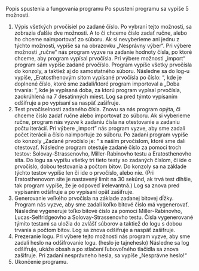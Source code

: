 Popis spustenia a fungovania programu
Po spustení programu sa vypíše 5 možností. 
1.	Výpis všetkých prvočísiel po zadané číslo. Po vybraní tejto možnosti, sa zobrazia ďalšie dve možnosti. A to či chceme číslo zadať ručne, alebo ho chceme naimportovať zo súboru. Ak si nevyberieme ani jednu z týchto možností, vypíše sa na obrazovku „Nesprávny výber“. 
Pri výbere možnosti „ručne“ nás program vyzve na zadanie hodnoty čísla, po ktoré chceme, aby program vypísal prvočísla. Pri výbere možnosti „import“ program sám vypíše zadané prvočíslo. Program vypíše všetky prvočísla do konzoly, a taktiež aj do samostatného súboru. Následne sa do log-u vypíše, „Eratosthenovým sitom vypísané prvočísla po číslo: “, kde je doplnené číslo, ktoré sme zadali/ktoré program importoval a „Doba trvania: “, kde je vypísaná doba, za ktorú program vypísal prvočísla, zaokrúhlená na 7 desatinných miest. Log sa pred týmto vypísaním odšifruje a po vypísaní sa naspäť zašifruje. 
2.	Test prvočíselnosti zadaného čísla. Znovu sa nás program opýta, či chceme číslo zadať ručne alebo importovať zo súboru. Ak si vyberieme ručne, program nás vyzve k zadaniu čísla na otestovanie a zadaniu počtu iterácií. Pri výbere „import” nás program vyzve, aby sme zadali počet iterácii a číslo naimportuje zo súboru. Po zadaní program vypíše do konzoly „Zadané prvočíslo je: “ s naším prvočíslom, ktoré sme dali otestovať. Následne program otestuje zadané číslo za pomoci troch testov: Solovay-Strassenovho, Miller-Rabinovho testu a Eratosthenovho sita. Do logu sa vypíšu všetky tri tieto testy so zadaných číslom, či ide o prvočíslo, dobou testovania a počtom bitov. Do konzoly sa na základe týchto testov vypíše len či ide o prvočíslo, alebo nie. (Pri Eratosthenovom site je nastavený limit na 30 sekúnd, ak trvá test dlhšie, tak program vypíše, že je odpoveď irelevantná.) Log sa znova pred vypísaním odšifruje a po vypísaní opäť zašifruje. 
3.	Generovanie veľkého prvočísla na základe zadanej bitovej dĺžky. Program nás vyzve, aby sme zadali koľko bitové číslo má vygenerovať. Následne vygeneruje toľko bitové číslo za pomoci Miller-Rabinovho, Lucas-Selfridgeovho a Solovay-Strassenovho testu. Čísla vygenerované týmito testami sa uložia do zvlášť súborov a taktiež do logu s dobou trvania a počtom bitov. Log sa znova odšifruje a naspäť zašifruje. 
4.	Prezeranie logu. Pri výbere tejto možnosti nás program vyzve, aby sme zadali heslo na odšifrovanie logu. (heslo je tajneheslo) Následne sa log odšifruje, ukáže obsah a po stlačení ľubovoľného tlačidla sa znova zašifruje. Pri zadaní nesprávneho hesla, sa vypíše „Nesprávne heslo!“
5.	Ukončenie programu.
